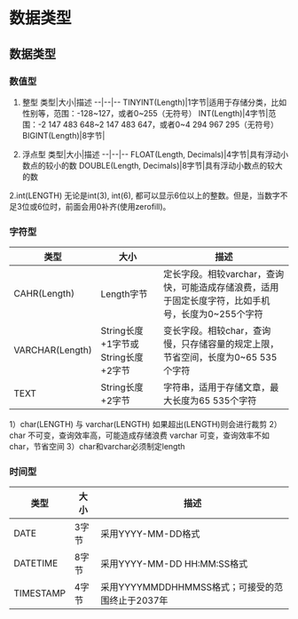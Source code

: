 # 数据类型

## 数据类型

### 数值型
1. 整型
类型|大小|描述
--|--|--
TINYINT(Length)|1字节|适用于存储分类，比如性别等，范围：-128~127，或者0~255（无符号）
INT(Length)|4字节|范围：-2 147 483 648~2 147 483 647，或者0~4 294 967 295（无符号）
BIGINT(Length)|8字节|

2. 浮点型
类型|大小|描述
--|--|--
FLOAT(Length, Decimals)|4字节|具有浮动小数点的较小的数
DOUBLE(Length, Decimals)|8字节|具有浮动小数点的较大的数

2.int(LENGTH)
无论是int(3), int(6), 都可以显示6位以上的整数。但是，当数字不足3位或6位时，前面会用0补齐(使用zerofill)。
### 字符型
类型|大小|描述
--|--|--
CAHR(Length)|Length字节|定长字段。相较varchar，查询快，可能造成存储浪费，适用于固定长度字符，比如手机号，长度为0~255个字符
VARCHAR(Length)|String长度+1字节或String长度+2字节|变长字段。相较char，查询慢，只存储容量的规定上限，节省空间，长度为0~65 535个字符
TEXT|String长度+2字节|字符串，适用于存储文章，最大长度为65 535个字符

1）char(LENGTH) 与 varchar(LENGTH) 如果超出(LENGTH)则会进行裁剪
2）char 不可变，查询效率高，可能造成存储浪费
varchar 可变，查询效率不如char，节省空间
3）char和varchar必须制定length


### 时间型
类型|大小|描述
--|--|--
DATE|3字节|采用YYYY-MM-DD格式
DATETIME|8字节|采用YYYY-MM-DD HH:MM:SS格式
TIMESTAMP|4字节|采用YYYYMMDDHHMMSS格式；可接受的范围终止于2037年



